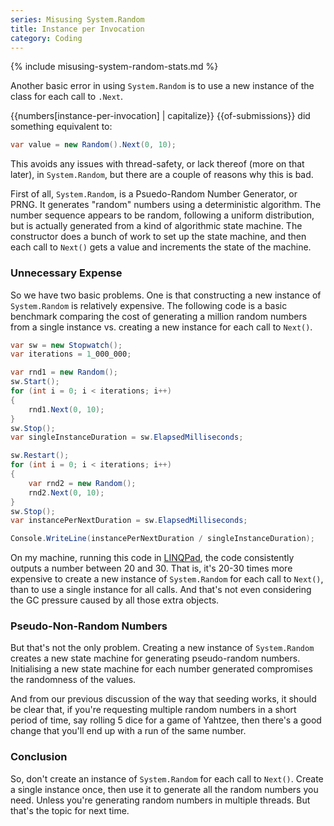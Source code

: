 ```yaml
---
series: Misusing System.Random
title: Instance per Invocation
category: Coding
---
```

{% include misusing-system-random-stats.md %}

Another basic error in using `System.Random` is to use a new instance of the
class for each call to `.Next`.
<!--more-->

{{numbers[instance-per-invocation] | capitalize}} {{of-submissions}} did something equivalent to:

```csharp
var value = new Random().Next(0, 10);
```

This avoids any issues with thread-safety, or lack thereof (more on that later),
in `System.Random`, but there are a couple of reasons why this is bad.

First of all, `System.Random`, is a Psuedo-Random Number Generator, or PRNG. It
generates "random" numbers using a deterministic algorithm.  The number sequence
appears to be random, following a uniform distribution, but is actually
generated from a kind of algorithmic state machine. The constructor does a bunch
of work to set up the state machine, and then each call to `Next()` gets a value
and increments the state of the machine.  

### Unnecessary Expense

So we have two basic problems. One is that constructing a new instance of
`System.Random` is relatively expensive. The following code is a basic benchmark
comparing the cost of generating a million random numbers from a single
instance vs. creating a new instance for each call to `Next()`.

```csharp
var sw = new Stopwatch();
var iterations = 1_000_000;

var rnd1 = new Random();
sw.Start();
for (int i = 0; i < iterations; i++)
{
	rnd1.Next(0, 10);
}
sw.Stop();
var singleInstanceDuration = sw.ElapsedMilliseconds;

sw.Restart();
for (int i = 0; i < iterations; i++)
{
	var rnd2 = new Random();
	rnd2.Next(0, 10);
}
sw.Stop();
var instancePerNextDuration = sw.ElapsedMilliseconds;

Console.WriteLine(instancePerNextDuration / singleInstanceDuration);
```

On my machine, running this code in [LINQPad](https://linqpad.net), the code
consistently outputs a number between 20 and 30. That is, it's 20-30 times more
expensive to create a new instance of `System.Random` for each call to `Next()`,
than to use a single instance for all calls. And that's not even considering the
GC pressure caused by all those extra objects.

### Pseudo-Non-Random Numbers

But that's not the only problem. Creating a new instance of `System.Random`
creates a new state machine for generating pseudo-random numbers. Initialising a
new state machine for each number generated compromises the randomness of the
values.

And from our previous discussion of the way that seeding works, it
should be clear that, if you're requesting multiple random numbers in a short
period of time, say rolling 5 dice for a game of Yahtzee, then there's a good
change that you'll end up with a run of the same number.

### Conclusion

So, don't create an instance of `System.Random` for each call to `Next()`.
Create a single instance once, then use it to generate all the random numbers
you need. Unless you're generating random numbers in multiple threads. But
that's the topic for next time.
